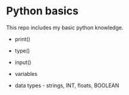 # Python basics

This repo includes my basic python knowledge.

- print()

- type()

- input()

- variables 

- data types - strings, INT, floats, BOOLEAN